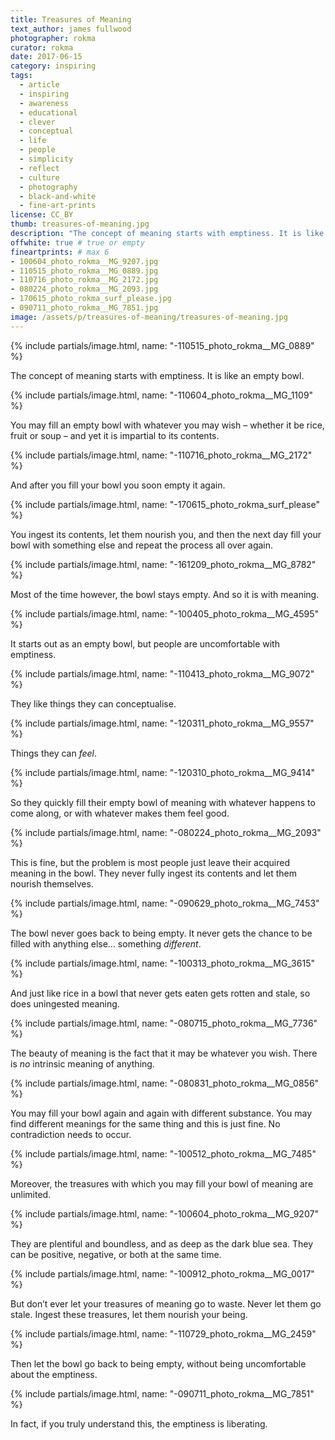 ```yaml
---
title: Treasures of Meaning
text_author: james fullwood
photographer: rokma
curator: rokma
date: 2017-06-15
category: inspiring
tags:
  - article
  - inspiring
  - awareness
  - educational
  - clever
  - conceptual
  - life
  - people
  - simplicity
  - reflect
  - culture
  - photography
  - black-and-white
  - fine-art-prints
license: CC_BY
thumb: treasures-of-meaning.jpg
description: "The concept of meaning starts with emptiness. It is like an empty bowl. You may fill an empty bowl with whatever you may wish – whether it be rice, fruit or soup – and yet it is impartial to its contents. And after you fill your bowl you soon empty it again. You ingest its contents, let them nourish you, and then the next day fill your bowl with something else and repeat the process all over again."
offwhite: true # true or empty
fineartprints: # max 6
- 100604_photo_rokma__MG_9207.jpg
- 110515_photo_rokma__MG_0889.jpg
- 110716_photo_rokma__MG_2172.jpg
- 080224_photo_rokma__MG_2093.jpg
- 170615_photo_rokma_surf_please.jpg
- 090711_photo_rokma__MG_7851.jpg
image: /assets/p/treasures-of-meaning/treasures-of-meaning.jpg
---
```


{% include partials/image.html, name: "-110515_photo_rokma__MG_0889" %}

The concept of meaning starts with emptiness. It is like an empty bowl.


{% include partials/image.html, name: "-110604_photo_rokma__MG_1109" %}

You may fill an empty bowl with whatever you may wish – whether it be rice, fruit or soup – and yet it is impartial to its contents.


{% include partials/image.html, name: "-110716_photo_rokma__MG_2172" %}

And after you fill your bowl you soon empty it again.


{% include partials/image.html, name: "-170615_photo_rokma_surf_please" %}

You ingest its contents, let them nourish you, and then the next day fill your bowl with something else and repeat the process all over again.


{% include partials/image.html, name: "-161209_photo_rokma__MG_8782" %}

Most of the time however, the bowl stays empty. And so it is with meaning.


{% include partials/image.html, name: "-100405_photo_rokma__MG_4595" %}

It starts out as an empty bowl, but people are uncomfortable with emptiness.


{% include partials/image.html, name: "-110413_photo_rokma__MG_9072" %}

They like things they can conceptualise.


{% include partials/image.html, name: "-120311_photo_rokma__MG_9557" %}

Things they can _feel_.


{% include partials/image.html, name: "-120310_photo_rokma__MG_9414" %}

So they quickly fill their empty bowl of meaning with whatever happens to come along, or with whatever makes them feel good.



{% include partials/image.html, name: "-080224_photo_rokma__MG_2093" %}

This is fine, but the problem is most people just leave their acquired meaning in the bowl. They never fully ingest its contents and let them nourish themselves.



{% include partials/image.html, name: "-090629_photo_rokma__MG_7453" %}

The bowl never goes back to being empty. It never gets the chance to be filled with anything else... something _different_.



{% include partials/image.html, name: "-100313_photo_rokma__MG_3615" %}

And just like rice in a bowl that never gets eaten gets rotten and stale, so does uningested meaning.



{% include partials/image.html, name: "-080715_photo_rokma__MG_7736" %}

The beauty of meaning is the fact that it may be whatever you wish. There is _no_ intrinsic meaning of anything.



{% include partials/image.html, name: "-080831_photo_rokma__MG_0856" %}

You may fill your bowl again and again with different substance. You may find different
meanings for the same thing and this is just fine. No contradiction needs to occur.



{% include partials/image.html, name: "-100512_photo_rokma__MG_7485" %}

Moreover, the treasures with which you may fill your bowl of meaning are unlimited.



{% include partials/image.html, name: "-100604_photo_rokma__MG_9207" %}

They are plentiful and boundless, and as deep as the dark blue sea. They can be positive, negative, or both at the same time.



{% include partials/image.html, name: "-100912_photo_rokma__MG_0017" %}

But don’t ever let your treasures of meaning go to waste. Never let them go stale. Ingest these treasures, let them nourish your being.



{% include partials/image.html, name: "-110729_photo_rokma__MG_2459" %}

Then let the bowl go back to being empty, without being uncomfortable about the emptiness.



{% include partials/image.html, name: "-090711_photo_rokma__MG_7851" %}

In fact, if you truly understand this, the emptiness is liberating.

